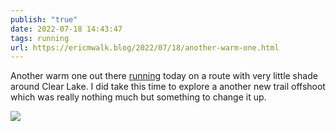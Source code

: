 ```yaml
---
publish: "true"
date: 2022-07-18 14:43:47
tags: running
url: https://ericmwalk.blog/2022/07/18/another-warm-one.html
---
```


Another warm one out there [running](http://www.strava.com/activities/7489375873) today on a route with very little shade around Clear Lake. I did take this time to explore a another new trail offshoot which was really nothing much but something to change it up.


![](https://ericmwalk.blog/uploads/2022/ff45824f29.jpg)